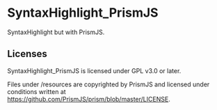 # SyntaxHighlight_PrismJS
SyntaxHighlight but with PrismJS.

## Licenses
SyntaxHighlight_PrismJS is licensed under GPL v3.0 or later.

Files under /resources are copyrighted by PrismJS and licensed under conditions written at https://github.com/PrismJS/prism/blob/master/LICENSE.
